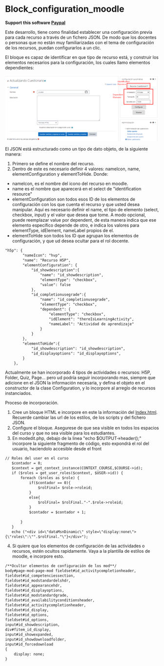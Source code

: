 # Block_configuration_moodle

**Support this software [Paypal](https://www.paypal.com/paypalme/natisbar)**

Este desarrollo, tiene como finalidad establecer una configuración previa para cada recurso a través de un fichero JSON. De modo que los docentes o personas que no están muy familiarizadas con el tema de configuración de los recursos, puedan configurarlos a un clic.

El bloque es capaz de identificar en que tipo de recurso está, y construir los elementos necesarios para la configuración, los cuales llamo elementos dependientes:

![alt text](https://github.com/natisbar/Block_configuration_moodle/blob/master/Image/block_configuration.png?raw=true)

El JSON está estructurado como un tipo de dato objeto, de la siguiente manera:
1. Primero se define el nombre del recurso.
2. Dentro de este es necesario definir 4 valores: nameIcon, name, elementConfiguration y elementToHide. Donde:
 - nameIcon, es el nombre del icono del recurso en moodle.
 - name es el nombre que aparecerá en el select de "identification resource"
 - elementConfiguration son todos esos ID de los elementos de configuración con los que cuenta el recurso y que usted desea manipular. Aquí es necesario definir el name, el tipo de elemento (select, checkbox, input) y el valor que desea que tome. A modo opcional, puede reemplazar value por dependent, de esta manera indica que ese elemento específico depende de otro, e indica los valores para elementType, idElement, nameLabel propios de el.
 - elementToHide son todos los ID que agrupan los elementos de configuración, y que ud desea ocultar para el rol docente.

```
"h5p": {
        "nameIcon": "hvp",
        "name": "Recurso H5P",
        "elementConfiguration": {
            "id_showdescription":{
                "name": "id_showdescription",
                "elementType": "checkbox",
                "value": false
            },
            "id_completionusegrade":{
                "name": "id_completionusegrade",
                "elementType": "checkbox",
                "dependent": {
                    "elementType": "checkbox",
                    "idElement": "thereIsLearningActivity",
                    "nameLabel": "Actividad de aprendizaje"
                }
            }
        },
        "elementToHide":{
            "id_showdescription": "id_showdescription",
            "id_displayoptions": "id_displayoptions",
        }
    },
```

Actualmente se han incorporado 4 tipos de actividades o recursos: H5P, Folder, Quiz, Page... pero ud podría seguir incorporando mas, siempre que adicione en el JSON la información necesaria, y defina el objeto en el constructor de la clase Configuration, y lo incorpore al arreglo de recursos instanciados.

Proceso de incorporación.

1. Cree un bloque HTML e incorpore en este la información del [Index.html](https://github.com/natisbar/Block_configuration_moodle/blob/master/index.html). Recuerde cambiar las url de los estilos, de los scripts y del fichero JSON.
2. Configure el bloque. Asegurese de que sea visible en todos los espacios del curso y que no sea visible para los estudiantes.
3. En modedit.php, debajo de la linea "echo $OUTPUT->header();" incorpore la siguiente fragmento de código, esto expondrá el rol del usuario, haciendolo accesible desde el front
```
// Roles del user en el curso
   $contador = 0;
   $context = get_context_instance(CONTEXT_COURSE,$COURSE->id);
   if ($roles = get_user_roles($context, $USER->id)) {
       foreach ($roles as $role) {
           if($contador == 0){
               $rolFinal= $role->roleid;
           }
           else{
               $rolFinal= $rolFinal."-".$role->roleid;
           }
           $contador = $contador + 1;

       }
   }
   echo ("<div id=\"dataMsnDinamic\" style=\"display:none\">{\"roles\":\"".$rolFinal."\"}</div>");
```

4. Si quiere que los elementos de configuración de las actividades o recursos, estén ocultos rapidamente. Vaya a la plantilla de estilos de moodle, e incorpore esto.
```
/**Ocultar elementos de configuración de los mod**/
body#page-mod-page-mod fieldset#id_activitycompletionheader, fieldset#id_competenciessection,
fieldset#id_modstandardelshdr,
fieldset#id_appearancehdr,
fieldset#id_displayoptions,
fieldset#id_modstandardgrade,
fieldset#id_availabilityconditionsheader,
fieldset#id_activitycompletionheader,
fieldset#id_display,
fieldset#id_options,
fieldset#id_options,
input#id_showdescription,
div#fitem_id_display,
input#id_showexpanded,
input#id_showdownloadfolder,
input#id_forcedownload
{
    display: none;
}
```

